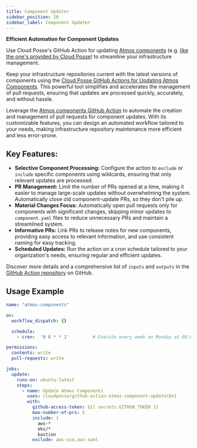 ```yaml
---
title: Component Updater
sidebar_position: 20
sidebar_label: Component Updater
---
```


**Efficient Automation for Component Updates**

Use Cloud Posse's GitHub Action for updating [Atmos components](/core-concepts/components/) (e.g. [like the one's provided by Cloud Posse](https://github.com/cloudposse/terraform-aws-components/)) to streamline your infrastructure management.

Keep your infrastructure repositories current with the latest versions of components using the [Cloud Posse GitHub Actions for Updating Atmos Components](https://github.com/cloudposse/github-action-atmos-component-updater). This powerful tool simplifies and accelerates the management of pull requests, ensuring that updates are processed quickly, accurately, and without hassle.

Leverage the [Atmos components GitHub Action](https://github.com/cloudposse/terraform-aws-components/) to automate the creation and management of pull requests for component updates. With its customizable features, you can design an automated workflow tailored to your needs, making infrastructure repository maintenance more efficient and less error-prone.

## Key Features:

- **Selective Component Processing:** Configure the action to `exclude` or `include` specific components using wildcards, ensuring that only relevant updates are processed.
- **PR Management:** Limit the number of PRs opened at a time, making it easier to manage large-scale updates without overwhelming the system. Automatically close old component-update PRs, so they don't pile up.
- **Material Changes Focus:** Automatically open pull requests only for components with significant changes, skipping minor updates to `component.yaml` files to reduce unnecessary PRs and maintain a streamlined system.
- **Informative PRs:** Link PRs to release notes for new components, providing easy access to relevant information, and use consistent naming for easy tracking.
- **Scheduled Updates:** Run the action on a cron schedule tailored to your organization's needs, ensuring regular and efficient updates.

Discover more details and a comprehensive list of `inputs` and `outputs` in the [GitHub Action repository](https://github.com/cloudposse/github-action-atmos-component-updater) on GitHub. 

## Usage Example

```yaml
name: "atmos-components"

on:
  workflow_dispatch: {}

  schedule:
    - cron:  '0 8 * * 1'         # Execute every week on Monday at 08:00

permissions:
  contents: write
  pull-requests: write

jobs:
  update:
    runs-on: ubuntu-latest
    steps:
      - name: Update Atmos Components
        uses: cloudposse/github-action-atmos-component-updater@v1
        with:
          github-access-token: ${{ secrets.GITHUB_TOKEN }}
          max-number-of-prs: 5
          include: |
            aws-*
            eks/*
            bastion
          exclude: aws-sso,aws-saml
```
